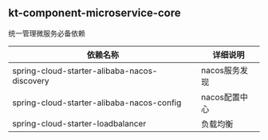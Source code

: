 ## kt-component-microservice-core

统一管理微服务必备依赖


| 依赖名称      | 详细说明      |
|-----------|-----------|
| spring-cloud-starter-alibaba-nacos-discovery | nacos服务发现 |
| spring-cloud-starter-alibaba-nacos-config | nacos配置中心 |
| spring-cloud-starter-loadbalancer | 负载均衡      |